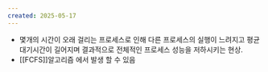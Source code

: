 ```yaml
---
created: 2025-05-17
---
```

- 몇개의 시간이 오래 걸리는 프로세스로 인해 다른 프로세스의 실행이 느려지고 평균 대기시간이 길어지며 결과적으로 전체적인 프로세스 성능을 저하시키는 현상. 
- [[FCFS]]알고리즘 에서 발생 할 수 있음